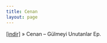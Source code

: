 ```yaml
---
title: Cenan
layout: page
---
```


<a href="https://cloud.mail.ru/public/f4dad42e5d30/Cenan%20-%20G%C3%BClmeyi%20Unutanlar%20E.P" target="_blank">[indir]</a>  »  Cenan &#8211; Gülmeyi Unutanlar Ep.